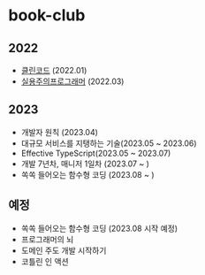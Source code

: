 # book-club

## 2022

- [클린코드](https://msyu1207.tistory.com/category/Books/%ED%81%B4%EB%A6%B0%EC%BD%94%EB%93%9C) (2022.01)
- [실용주의프로그래머](https://msyu1207.tistory.com/category/Books/%EC%8B%A4%EC%9A%A9%EC%A3%BC%EC%9D%98%20%ED%94%84%EB%A1%9C%EA%B7%B8%EB%9E%98%EB%A8%B8) (2022.03)

## 2023

- 개발자 원칙 (2023.04)
- 대규모 서비스를 지탱하는 기술(2023.05 ~ 2023.06)
- Effective TypeScript(2023.05 ~ 2023.07)
- 개발 7년차, 매니저 1일차 (2023.07 ~ )
- 쏙쏙 들어오는 함수형 코딩 (2023.08 ~ )

## 예정

- 쏙쏙 들어오는 함수형 코딩 (2023.08 시작 예정)
- 프로그래머의 뇌
- 도메인 주도 개발 시작하기
- 코틀린 인 액션
